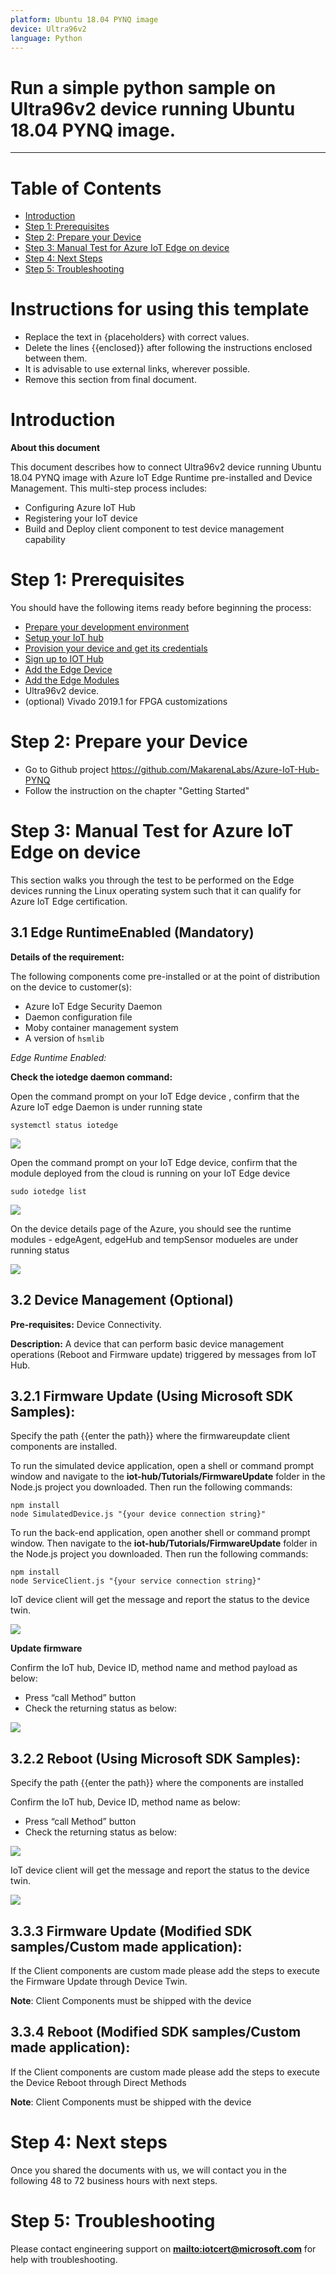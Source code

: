 ```yaml
---
platform: Ubuntu 18.04 PYNQ image
device: Ultra96v2
language: Python
---
```


Run a simple python sample on Ultra96v2 device running Ubuntu 18.04 PYNQ image.
===
---

# Table of Contents

-   [Introduction](#Introduction)
-   [Step 1: Prerequisites](#Prerequisites)
-   [Step 2: Prepare your Device](#PrepareDevice)
-   [Step 3: Manual Test for Azure IoT Edge on device](#Manual)
-   [Step 4: Next Steps](#NextSteps)
-   [Step 5: Troubleshooting](#Step-5-Troubleshooting)

# Instructions for using this template

-   Replace the text in {placeholders} with correct values.
-   Delete the lines {{enclosed}} after following the instructions enclosed between them.
-   It is advisable to use external links, wherever possible.
-   Remove this section from final document.

<a name="Introduction"></a>
# Introduction

**About this document**

This document describes how to connect Ultra96v2 device running Ubuntu 18.04 PYNQ image with Azure IoT Edge Runtime pre-installed and Device Management. This multi-step process includes:

-   Configuring Azure IoT Hub
-   Registering your IoT device
-   Build and Deploy client component to test device management capability 

<a name="Prerequisites"></a>
# Step 1: Prerequisites

You should have the following items ready before beginning the process:

-   [Prepare your development environment][setup-devbox-linux]
-   [Setup your IoT hub](https://account.windowsazure.com/signup?offer=ms-azr-0044p)
-   [Provision your device and get its credentials](https://github.com/Azure/azure-iot-device-ecosystem/blob/master/manage_iot_hub.md)
-   [Sign up to IOT Hub](https://account.windowsazure.com/signup?offer=ms-azr-0044p)
-   [Add the Edge Device](https://docs.microsoft.com/en-us/azure/iot-edge/quickstart-linux)
-   [Add the Edge Modules](https://docs.microsoft.com/en-us/azure/iot-edge/quickstart-linux#deploy-a-module)
-   Ultra96v2 device.
-   (optional) Vivado 2019.1 for FPGA customizations

<a name="PrepareDevice"></a>
# Step 2: Prepare your Device
- Go to Github project https://github.com/MakarenaLabs/Azure-IoT-Hub-PYNQ
- Follow the instruction on the chapter "Getting Started"

<a name="Manual"></a>
# Step 3: Manual Test for Azure IoT Edge on device

This section walks you through the test to be performed on the Edge devices running the Linux operating system such that it can qualify for Azure IoT Edge certification.

<a name="Step-3-1-IoTEdgeRunTime"></a>
## 3.1 Edge RuntimeEnabled (Mandatory)

**Details of the requirement:**

The following components come pre-installed or at the point of distribution on the device to customer(s):

-   Azure IoT Edge Security Daemon
-   Daemon configuration file
-   Moby container management system
-   A version of `hsmlib` 

*Edge Runtime Enabled:*

**Check the iotedge daemon command:** 

Open the command prompt on your IoT Edge device , confirm that the Azure IoT edge Daemon is under running state

    systemctl status iotedge

 ![](./images/Capture.png)

Open the command prompt on your IoT Edge device, confirm that the module deployed from the cloud is running on your IoT Edge device

    sudo iotedge list

 ![](./images/iotedgedaemon.png) 

On the device details page of the Azure, you should see the runtime modules - edgeAgent, edgeHub and tempSensor modueles are under running status

 ![](./images/tempSensor.png)

<a name="Step-3-2-DeviceManagement"></a>
## 3.2 Device Management (Optional)

**Pre-requisites:** Device Connectivity.

**Description:** A device that can perform basic device management operations (Reboot and Firmware update) triggered by messages from IoT Hub.

## 3.2.1 Firmware Update (Using Microsoft SDK Samples):

Specify the path {{enter the path}} where the firmwareupdate client components are installed.

To run the simulated device application, open a shell or command prompt window and navigate to the **iot-hub/Tutorials/FirmwareUpdate** folder in the Node.js project you downloaded. Then run the following commands:

    npm install
    node SimulatedDevice.js "{your device connection string}"

To run the back-end application, open another shell or command prompt window. Then navigate to the **iot-hub/Tutorials/FirmwareUpdate** folder in the Node.js project you downloaded. Then run the following commands:

    npm install
    node ServiceClient.js "{your service connection string}"

IoT device client will get the message and report the status to the device twin.

 ![](./images/devicetwin.png)

**Update firmware**

Confirm the IoT hub, Device ID, method name and method payload as below:

-   Press “call Method” button
-   Check the returning status as below:

 ![](./images/firmware.png)


## 3.2.2 Reboot (Using Microsoft SDK Samples):

Specify the path {{enter the path}} where the components are installed 

Confirm the IoT hub, Device ID, method name as below:

-   Press “call Method” button
-   Check the returning status as below:

 ![](./images/reboot.png)


IoT device client will get the message and report the status to the device twin.

 ![](./images/devicetwinmessage.png)
  
## 3.3.3 Firmware Update (Modified SDK samples/Custom made application):

If the Client components are custom made please add the steps to execute the Firmware Update through Device Twin.

**Note**: Client Components must be shipped with the device 

## 3.3.4 Reboot (Modified SDK samples/Custom made application):

If the Client components are custom made please add the steps to execute the Device Reboot through Direct Methods

**Note**: Client Components must be shipped with the device 

<a name="NextSteps"></a>
# Step 4: Next steps

Once you shared the documents with us, we will contact you in the following 48 to 72 business hours with next steps.

<a name="Step-5-Troubleshooting"></a>
# Step 5: Troubleshooting

Please contact engineering support on **<mailto:iotcert@microsoft.com>** for help with troubleshooting.
  
[setup-devbox-linux]: https://github.com/Azure/azure-iot-sdk-c/blob/master/doc/devbox_setup.md